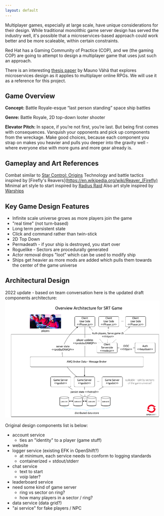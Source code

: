 ```yaml
---
layout: default
---
```


Multiplayer games, especially at large scale, have unique considerations for
their design. While traditional monolithic game server design has served the
industry well, it's possible that a microservices-based approach could work
better and be more scaleable, within certain constraints.

Red Hat has a Gaming Community of Practice (COP), and we (the gaming COP) are
going to attempt to design a multiplayer game that uses just such an
approach.

There is an interesting [thesis
paper](https://pdfs.semanticscholar.org/be47/da0d4a057f5e2f9324a476c1417a3fa9ad8c.pdf?_ga=2.232486303.1819868501.1599161898-2045526526.1599161898)
by Mauno Vähä that explores microservices design as it applies to multiplayer
online RPGs. We will use it as a reference for this project.

## Game Overview
**Concept:** Battle Royale-esque “last person standing” space ship battles

**Genre:** Battle Royale, 2D top-down looter shooter

**Elevator Pitch:** In space, if you’re not first, you’re last. But being first
comes with consequences. Vanquish your opponents and pick up components from
the wreckage. Make good choices, because each component you strap on makes you
heavier and pulls you deeper into the gravity well - where everyone else with
more guns and more gear already is.

## Gameplay and Art References
Combat similar to [Star Control: Origins](https://en.wikipedia.org/wiki/Star_Control:_Origins)
Technology and battle tactics inspired by [Firefly's Reavers](https://en.wikipedia.org/wiki/Reaver_(Firefly)
Minimal art style to start inspired by [Radius Raid](https://js13kgames.com/games/radius-raid/index.html)
Also art style inspired by [Warships](https://news.blizzard.com/en-gb/starcraft2/10058311/arcade-highlight-warships)

## Key Game Design Features
* Infinite scale universe grows as more players join the game
* "real time" (not turn-based)
* Long term persistent state
* Click and command rather than twin-stick
* 2D Top Down
* Permadeath - if your ship is destroyed, you start over
* Roguelike - Sectors are procedurally generated
* Actor removal drops "loot" which can be used to modify ship
* Ships get heavier as more mods are added which pulls them towards
  the center of the game universe

## Architectural Design
2022 update - based on team conversation here is the updated draft components architecture:
![](https://raw.githubusercontent.com/redhat-gamedev/srt-multiplayer-game-design/master/srt-arch-draft2022-02-08.png)

Original design components list is below:
* account service
  * ties an "identity" to a player (game stuff)
* website
* logger service (existing EFK in OpenShift?)
  * at minimum, each service needs to conform to logging standards
  * containerized = stdout/stderr
* chat service
  * text to start
  * voip later?
* leaderboard service
* need some kind of game server
  * ring vs sector on ring?
  * how many players in a sector / ring?
* data service (data grid?)
* "ai service" for fake players / NPC
